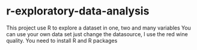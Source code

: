 # r-exploratory-data-analysis
This project use R to explore a dataset in one, two and many variables
You can use your own data set just change the datasource, I use the red wine quality.
You need to install R and R packages
